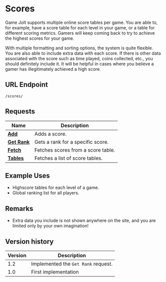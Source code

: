 # Scores

Game Jolt supports multiple online score tables per game. You are able to, for example, have a score table for each level in your game, or a table for different scoring metrics. Gamers will keep coming back to try to achieve the highest scores for your game.

With multiple formatting and sorting options, the system is quite flexible. You are also able to include extra data with each score. If there is other data associated with the score such as time played, coins collected, etc., you should definitely include it. It will be helpful in cases where you believe a gamer has illegitimately achieved a high score. 

## URL Endpoint

```
/scores/
```

## Requests

Name							| Description
---								| ---
[__Add__](add.md)				| Adds a score.
[__Get Rank__](get-rank.md)		| Gets a rank for a specific score.
[__Fetch__](scores.md)			| Fetches scores from a score table.
[__Tables__](tables.md)			| Fetches a list of score tables.

## Example Uses

- Highscore tables for each level of a game.
- Global ranking list for all players.

## Remarks

- Extra data you include is not shown anywhere on the site, and you are limited only by your own imagination!

## Version history

Version		| Description
---			| ---
1.2			| Implemented the `Get Rank` request.
1.0			| First implementation